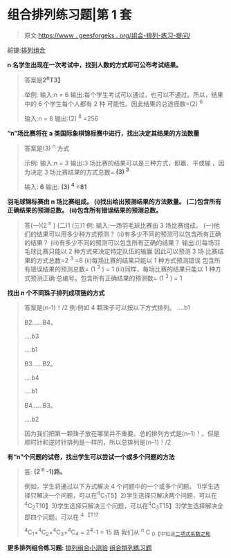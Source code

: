 # 组合排列练习题|第 1 套

> 原文:[https://www . geesforgeks . org/组合-排列-练习-提问/](https://www.geeksforgeeks.org/combination-permutation-practice-questions/)

前提:[排列组合](https://www.geeksforgeeks.org/permutation-and-combination/)

**n 名学生出现在一次考试中，找到人数的方式即可公布考试结果。**

> 答案是**2<sup>n</sup>T3】**
> 
> 举例:
> 输入:n = 6
> 输出:每个学生考试可以通过，也可以不通过。所以，结果中的 6 个学生每个人都有 2 种
> 可能性。因此结果的总途径数=(2) <sup>6</sup>
> 
> 输入:n = 8
> 输出:(2) <sup>8</sup> =256

**“n”场比赛将在 a 类国际象棋锦标赛中进行，找出决定其结果的方法数量**

> 答案是(3) <sup>n</sup> 方式
> 
> 示例:
> 输入:n = 3
> 输出:3 场比赛的结果可以是三种方式，即赢、平或输
> ，因为决定 3 场比赛结果的方式总数= **(3) <sup>3</sup>**
> 
> 输入: **6**
> 输出: ****(3) <sup>4</sup> =81****

**羽毛球锦标赛由 n 场比赛组成。
(i)找出给出预测结果的方法数量。
(二)包含所有正确结果的预测总数。
(ii)包含所有错误结果的预测总数。**

> 答(一)(2 <sup>n</sup> )
> (二)1
> (三)1
> 例:
> 输入:一场羽毛球比赛由 3 场比赛组成。
> (一)他们的结果可以用多少种方式预测？
> (ii)有多少不同的预测可以包含所有正确的结果？
> (iii)有多少不同的预测可以包含所有正确的结果？
> 输出:(I)每场羽毛球比赛只能以 2 种方式来决定特定队伍的输赢
> 因此可以预测 3 场
> 比赛结果的方式总数=2 <sup>3</sup> =8
> (ii)每场比赛的结果只能以 1 种方式预测错误
> 包含所有错误结果的预测总数= (1 <sup>3</sup> ) = 1
> (iii)同样，每场比赛的结果只能以 1 种方式预测正确
> 总编号。包含所有正确结果的预测数= (1 <sup>3</sup> ) = 1

**找出 n 个不同珠子排列成项链的方式**

> 答案是(n-1)！/2
> 例:例如 4 颗珠子可以按以下方式排列。
> ….b1
> 
> B2……B4。
> 
> ….b3
> 
> ….b1
> 
> B3……B2。
> 
> ….b4
> 
> ….b1
> 
> B4……B3。
> 
> ….b2
> 
> 因为我们把第一颗珠子放在哪里并不重要。总的排列方式是(n–1)！。但是顺时针和逆时针排列是一样的，所以总排列是(n–1)！/2

**有“n”个问题的试卷，找出学生可以尝试一个或多个问题的方法**

> 答: **(2 <sup>n</sup> -1)路。**
> 
> 例如，学生将通过以下方式解决 4 个问题中的一个或多个问题。
> 1)学生选择只解决一个问题，可以在<sup>4</sup>C<sub>1</sub>T5】2)学生选择只解决两个问题，可以在<sup>4</sup>C<sub>2</sub>T10】3)学生选择只解决三个问题，可以在<sup>4</sup>C<sub>3</sub>T15】3)学生选择解决全部四个问题，可以在 <sup>4 【T17</sup>
> 
> <sup>4</sup>C<sub>1</sub>+<sup>4</sup>C<sub>2</sub>+<sup>4</sup>C<sub>3</sub>+<sup>4</sup>C<sub>4</sub>
> = 2<sup>4</sup>-1 = 15 路
> 我们从 <sup>n</sup> C <sub>0【中知道[二项式系数之和](https://www.geeksforgeeks.org/sum-binomial-coefficients/)</sub>

**更多排列组合练习题:**
[排列组合小测验](https://www.geeksforgeeks.org/permutation-and-combination-gq/)
[组合排列练习题](https://www.geeksforgeeks.org/problem-permutations-combinations-set-2/)